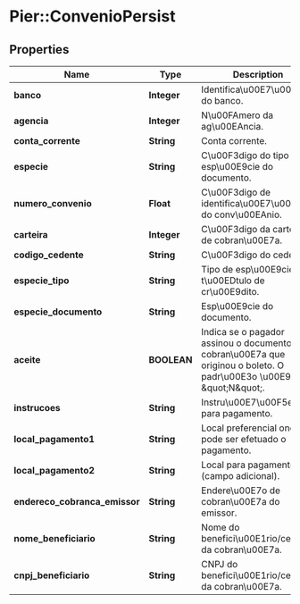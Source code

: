 # Pier::ConvenioPersist

## Properties
Name | Type | Description | Notes
------------ | ------------- | ------------- | -------------
**banco** | **Integer** | Identifica\u00E7\u00E3o do banco. | 
**agencia** | **Integer** | N\u00FAmero da ag\u00EAncia. | 
**conta_corrente** | **String** | Conta corrente. | 
**especie** | **String** | C\u00F3digo do tipo de esp\u00E9cie do documento. | [optional] 
**numero_convenio** | **Float** | C\u00F3digo de identifica\u00E7\u00E3o do conv\u00EAnio. | [optional] 
**carteira** | **Integer** | C\u00F3digo da carteira de cobran\u00E7a. | [optional] 
**codigo_cedente** | **String** | C\u00F3digo do cedente. | [optional] 
**especie_tipo** | **String** | Tipo de esp\u00E9cie de t\u00EDtulo de cr\u00E9dito. | [optional] 
**especie_documento** | **String** | Esp\u00E9cie do documento. | [optional] 
**aceite** | **BOOLEAN** | Indica se o pagador assinou o documento de cobran\u00E7a que originou o boleto. O padr\u00E3o \u00E9 usar \&quot;N\&quot;. | [optional] 
**instrucoes** | **String** | Instru\u00E7\u00F5es para pagamento. | [optional] 
**local_pagamento1** | **String** | Local preferencial onde pode ser efetuado o pagamento. | [optional] 
**local_pagamento2** | **String** | Local para pagamento (campo adicional). | [optional] 
**endereco_cobranca_emissor** | **String** | Endere\u00E7o de cobran\u00E7a do emissor. | [optional] 
**nome_beneficiario** | **String** | Nome do benefici\u00E1rio/cedente da cobran\u00E7a. | [optional] 
**cnpj_beneficiario** | **String** | CNPJ do benefici\u00E1rio/cedente da cobran\u00E7a. | [optional] 



